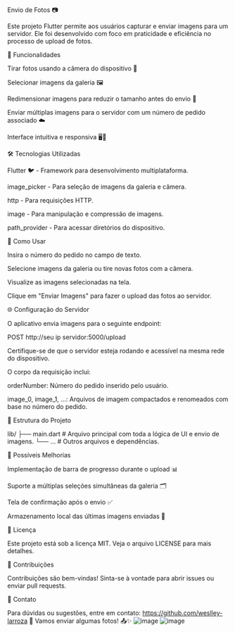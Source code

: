 Envio de Fotos 📷

Este projeto Flutter permite aos usuários capturar e enviar imagens para um servidor. Ele foi desenvolvido com foco em praticidade e eficiência no processo de upload de fotos.

🚀 Funcionalidades

Tirar fotos usando a câmera do dispositivo 📸

Selecionar imagens da galeria 🖼️

Redimensionar imagens para reduzir o tamanho antes do envio 📏

Enviar múltiplas imagens para o servidor com um número de pedido associado ☁️

Interface intuitiva e responsiva 🖥️📱

🛠️ Tecnologias Utilizadas

Flutter 🐦 - Framework para desenvolvimento multiplataforma.

image_picker - Para seleção de imagens da galeria e câmera.

http - Para requisições HTTP.

image - Para manipulação e compressão de imagens.

path_provider - Para acessar diretórios do dispositivo.


📝 Como Usar

Insira o número do pedido no campo de texto.

Selecione imagens da galeria ou tire novas fotos com a câmera.

Visualize as imagens selecionadas na tela.

Clique em "Enviar Imagens" para fazer o upload das fotos ao servidor.

🌐 Configuração do Servidor

O aplicativo envia imagens para o seguinte endpoint:

POST http://seu ip servidor:5000/upload

Certifique-se de que o servidor esteja rodando e acessível na mesma rede do dispositivo.

O corpo da requisição inclui:

orderNumber: Número do pedido inserido pelo usuário.

image_0, image_1, ...: Arquivos de imagem compactados e renomeados com base no número do pedido.

📁 Estrutura do Projeto

lib/
├── main.dart            # Arquivo principal com toda a lógica de UI e envio de imagens.
└── ...                  # Outros arquivos e dependências.

🧪 Possíveis Melhorias

Implementação de barra de progresso durante o upload 📊

Suporte a múltiplas seleções simultâneas da galeria 🗂️

Tela de confirmação após o envio ✅

Armazenamento local das últimas imagens enviadas 💾

📜 Licença

Este projeto está sob a licença MIT. Veja o arquivo LICENSE para mais detalhes.

🙌 Contribuições

Contribuições são bem-vindas! Sinta-se à vontade para abrir issues ou enviar pull requests.

📧 Contato

Para dúvidas ou sugestões, entre em contato:
https://github.com/weslley-larroza
🚀 Vamos enviar algumas fotos! 📤✨
![image](https://github.com/user-attachments/assets/e5434be3-5f68-455f-8e7f-6db2ef3c9e8a)
![image](https://github.com/user-attachments/assets/81f002f1-e42e-4046-8f29-ee208c63cb35)

